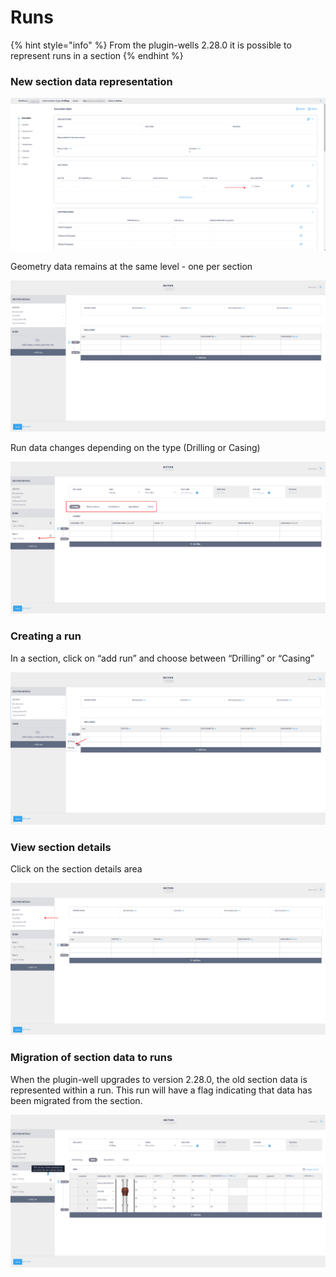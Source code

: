 # Runs

{% hint style="info" %}
From the plugin-wells 2.28.0 it is possible to represent runs in a section
{% endhint %}

### New section data representation

![](<../../.gitbook/assets/image (45).png>)

Geometry data remains at the same level - one per section

![](<../../.gitbook/assets/image (195).png>)

Run data changes depending on the type (Drilling or Casing)

![](<../../.gitbook/assets/image (496).png>)

### Creating a run

In a section, click on “add run” and choose between “Drilling” or “Casing”

![](<../../.gitbook/assets/image (106).png>)

### View section details

Click on the section details area

![](<../../.gitbook/assets/image (41).png>)

### Migration of section data to runs

When the plugin-well upgrades to version 2.28.0, the old section data is represented within a run. This run will have a flag indicating that data has been migrated from the section.

![](<../../.gitbook/assets/image (386).png>)
